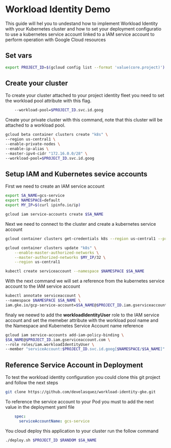 # Workload Identity Demo

This guide will hel you to undestand how to implement Workload Identity with your Kubernetes cluster and how to set your deployment configuratio to use a kubernetes service account linked to a IAM service account to perform operation with Google Cloud resources

## Set vars

```sh
export PROJECT_ID=$(gcloud config list --format 'value(core.project)')
```

## Create your cluster

To create your cluster attached to your project identity fleet you need to set the workload pool attribute with this flag.

```sh
    --workload-pool=$PROJECT_ID.svc.id.goog
```

Create your private cluster with this command, note that this cluster will be attached to a workload pool.

```sh
gcloud beta container clusters create "k8s" \
--region us-central1 \
--enable-private-nodes \
--enable-ip-alias \
--master-ipv4-cidr "172.16.0.0/28" \
--workload-pool=$PROJECT_ID.svc.id.goog
```

## Setup IAM and Kubernetes sevice accounts

First we need to create an IAM service account

```sh
export SA_NAME=gcs-service
export NAMESPACE=default
export MY_IP=$(curl ipinfo.io/ip)

gcloud iam service-accounts create $SA_NAME
```

Next we need to connect to the cluster and create a kubernetes service account

```sh
gcloud container clusters get-credentials k8s --region us-central1 --project $PROJECT_ID

gcloud container clusters update "k8s" \
    --enable-master-authorized-networks \
    --master-authorized-networks $MY_IP/32 \
    --region us-central1

kubectl create serviceaccount --namespace $NAMESPACE $SA_NAME
```

With the next command we will set a reference from the kubernetes service account to the IAM service account

```sh
kubectl annotate serviceaccount \
--namespace $NAMESPACE $SA_NAME \
iam.gke.io/gcp-service-account=$SA_NAME@$PROJECT_ID.iam.gserviceaccount.com
```

finaly we neewd to add the **workloadIdentityUser** role to the IAM service account and set the memeber attribute with the workload pool name and the Namespace and Kubernetes Service Account name reference

```sh
gcloud iam service-accounts add-iam-policy-binding \
$SA_NAME@$PROJECT_ID.iam.gserviceaccount.com \
--role roles/iam.workloadIdentityUser \
--member "serviceAccount:$PROJECT_ID.svc.id.goog[$NAMESPACE/$SA_NAME]"
```

## Reference Service Account in Deployment

To test the workload identity configuration you could clone this git project and follow the next steps

```sh
git clone https://github.com/develasquez/workload-identity-gke.git
```

To reference the service account to your Pod you must to add the next value in the deployment yaml file

```yaml
    spec:
      serviceAccountName: gcs-service
```

You cloud deploy this application to your cluster run the follow command

```sh
./deploy.sh $PROJECT_ID $RANDOM $SA_NAME
```

